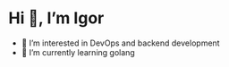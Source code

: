 # Hi 👋, I’m Igor

- 👀 I’m interested in DevOps and backend development
- 🌱 I’m currently learning golang


<!-- 
inemkovich-syberry/inemkovich-syberry is a ✨ special ✨ repository because its `README.md` (this file) appears on your GitHub profile.
You can click the Preview link to take a look at your changes.
--->
